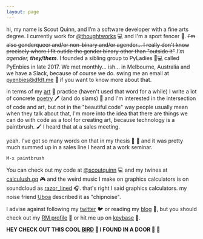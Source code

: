 ```yaml
---
layout: page
---
```


  hi, my name is Scout Quinn, and I’m a software developer with a fine arts degree. I currently work for [@thoughtworks](https://github.com/thoughtworks) 💻 and I'm a sport fencer 🤺. ~~I'm also genderqueer and/or non-binary and/or agender... I really don't know precisely where I fit outide the gender binary other than "outside it"~~ *I'm agender, **they/them***. I founded a sibling group to PyLadies 👩💻 called PyEnbies in late 2017. We met monthly... ish... in Melbourne, Australia and we have a Slack, because of course we do. swing me an email at [pyenbies@dfdt.me](mailto:pyenbies@dfdt.me) 📧 if you want to know more about that.

  in terms of my [art](https://scoutquinn.github.io) 🎨 practice (haven't used that word for a while) I write a lot of concrete [poetry](https://scoutquinn.github.io/poetry) 🖊 (and do slams) 🎤 and I'm interested in the intersection of code and art, but not in the "beautiful code" way people usually mean when they talk about that, I'm more into the idea that there are things we can do with code as a tool for creating art, because technology is a paintbrush. 🖌 I heard that at a sales meeting.

  yeah. I've got so many words on that in my thesis 👩 🏫 and it was pretty much summed up in a sales line I heard at a work seminar.

`M-x paintbrush`

  You can check out my code at [@scoutquinn](https://github.com/scoutquinn) 💻 and my twines at [calculush.gq](https://calculush.gq) 🎮 and the weird music I make on graphics calculators is on soundcloud as [razor_lined](https://soundcloud.com/razor_lined) 🎧. that's right I said graphics calculators. my noise friend [Uboa](https://uboa.bandcamp.com/) described it as "chipnoise".

  I advise against following my [twitter](https://twitter.com/calculush) 🐦 or reading my [blog](blog) 📖, but you should check out my [RM profile](https://docs.google.com/document/d/1D6KiDY4bMC-Ijw29iwuN32lGAnVwJIbq7kkkQwZmayM/edit?usp=sharing) 📑 or hit me up on [keybase](https://keybase.io/scoutquinn) 🔑.

  **HEY CHECK OUT THIS COOL [BIRD](https://keybase.pub/scoutquinn/door-canary.txt) 🦆 I FOUND IN A DOOR 🚪**
  👀
 
